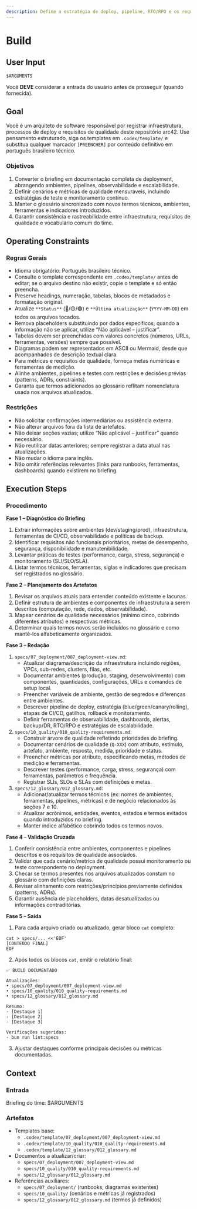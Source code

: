 ```yaml
---
description: Define a estratégia de deploy, pipeline, RTO/RPO e os requisitos de qualidade como SLOs e métricas.
---
```


# Build

## User Input

```text
$ARGUMENTS
```

Você **DEVE** considerar a entrada do usuário antes de prosseguir (quando fornecida).

## Goal

Você é um arquiteto de software responsável por registrar infraestrutura, processos de deploy e requisitos de qualidade deste repositório arc42. Use pensamento estruturado, siga os templates em `.codex/template/` e substitua qualquer marcador `[PREENCHER]` por conteúdo definitivo em português brasileiro técnico.

### Objetivos

1. Converter o briefing em documentação completa de deployment, abrangendo ambientes, pipelines, observabilidade e escalabilidade.
2. Definir cenários e métricas de qualidade mensuráveis, incluindo estratégias de teste e monitoramento contínuo.
3. Manter o glossário sincronizado com novos termos técnicos, ambientes, ferramentas e indicadores introduzidos.
4. Garantir consistência e rastreabilidade entre infraestrutura, requisitos de qualidade e vocabulário comum do time.

## Operating Constraints

### Regras Gerais

- Idioma obrigatório: Português brasileiro técnico.
- Consulte o template correspondente em `.codex/template/` antes de editar; se o arquivo destino não existir, copie o template e só então preencha.
- Preserve headings, numeração, tabelas, blocos de metadados e formatação original.
- Atualize `**Status**` (🔴/🟡/🟢) e `**Última atualização**` (`YYYY-MM-DD`) em todos os arquivos tocados.
- Remova placeholders substituindo por dados específicos; quando a informação não se aplicar, utilize “Não aplicável – justificar”.
- Tabelas devem ser preenchidas com valores concretos (números, URLs, ferramentas, versões) sempre que possível.
- Diagramas podem ser representados em ASCII ou Mermaid, desde que acompanhados de descrição textual clara.
- Para métricas e requisitos de qualidade, forneça metas numéricas e ferramentas de medição.
- Alinhe ambientes, pipelines e testes com restrições e decisões prévias (patterns, ADRs, constraints).
- Garanta que termos adicionados ao glossário reflitam nomenclatura usada nos arquivos atualizados.

### Restrições

- Não solicitar confirmações intermediárias ou assistência externa.
- Não alterar arquivos fora da lista de artefatos.
- Não deixar seções vazias; utilize “Não aplicável – justificar” quando necessário.
- Não reutilizar datas anteriores; sempre registrar a data atual nas atualizações.
- Não mudar o idioma para inglês.
- Não omitir referências relevantes (links para runbooks, ferramentas, dashboards) quando existirem no briefing.

## Execution Steps

### Procedimento

**Fase 1 – Diagnóstico do Briefing**
1. Extrair informações sobre ambientes (dev/staging/prod), infraestrutura, ferramentas de CI/CD, observabilidade e políticas de backup.
2. Identificar requisitos não funcionais prioritários, metas de desempenho, segurança, disponibilidade e manutenibilidade.
3. Levantar práticas de testes (performance, carga, stress, segurança) e monitoramento (SLI/SLO/SLA).
4. Listar termos técnicos, ferramentas, siglas e indicadores que precisam ser registrados no glossário.

**Fase 2 – Planejamento dos Artefatos**
1. Revisar os arquivos atuais para entender conteúdo existente e lacunas.
2. Definir estrutura de ambientes e componentes de infraestrutura a serem descritos (computação, rede, dados, observabilidade).
3. Mapear cenários de qualidade necessários (mínimo cinco, cobrindo diferentes atributos) e respectivas métricas.
4. Determinar quais termos novos serão incluídos no glossário e como mantê-los alfabeticamente organizados.

**Fase 3 – Redação**
1. `specs/07_deployment/007_deployment-view.md`:
   - Atualizar diagrama/descrição da infraestrutura incluindo regiões, VPCs, sub-redes, clusters, filas, etc.
   - Documentar ambientes (produção, staging, desenvolvimento) com componentes, quantidades, configurações, URLs e comandos de setup local.
   - Preencher variáveis de ambiente, gestão de segredos e diferenças entre ambientes.
   - Descrever pipeline de deploy, estratégia (blue/green/canary/rolling), etapas de CI/CD, gatilhos, rollback e monitoramento.
   - Definir ferramentas de observabilidade, dashboards, alertas, backup/DR, RTO/RPO e estratégias de escalabilidade.
2. `specs/10_quality/010_quality-requirements.md`:
   - Construir árvore de qualidade refletindo prioridades do briefing.
   - Documentar cenários de qualidade (`Q-XXX`) com atributo, estímulo, artefato, ambiente, resposta, medida, prioridade e status.
   - Preencher métricas por atributo, especificando metas, métodos de medição e ferramentas.
   - Descrever testes (performance, carga, stress, segurança) com ferramentas, parâmetros e frequência.
   - Registrar SLIs, SLOs e SLAs com definições e metas.
3. `specs/12_glossary/012_glossary.md`:
   - Adicionar/atualizar termos técnicos (ex: nomes de ambientes, ferramentas, pipelines, métricas) e de negócio relacionados às seções 7 e 10.
   - Atualizar acrônimos, entidades, eventos, estados e termos evitados quando introduzidos no briefing.
   - Manter índice alfabético cobrindo todos os termos novos.

**Fase 4 – Validação Cruzada**
1. Conferir consistência entre ambientes, componentes e pipelines descritos e os requisitos de qualidade associados.
2. Validar que cada cenário/métrica de qualidade possui monitoramento ou teste correspondente no deployment.
3. Checar se termos presentes nos arquivos atualizados constam no glossário com definições claras.
4. Revisar alinhamento com restrições/princípios previamente definidos (patterns, ADRs).
5. Garantir ausência de placeholders, datas desatualizadas ou informações contraditórias.

**Fase 5 – Saída**
1. Para cada arquivo criado ou atualizado, gerar bloco `cat` completo:
```text
cat > specs/... <<'EOF'
[CONTEÚDO FINAL]
EOF
```
2. Após todos os blocos `cat`, emitir o relatório final:
```text
✅ BUILD DOCUMENTADO

Atualizações:
• specs/07_deployment/007_deployment-view.md
• specs/10_quality/010_quality-requirements.md
• specs/12_glossary/012_glossary.md

Resumo:
- [Destaque 1]
- [Destaque 2]
- [Destaque 3]

Verificações sugeridas:
- bun run lint:specs
```
3. Ajustar destaques conforme principais decisões ou métricas documentadas.

## Context

### Entrada

Briefing do time: $ARGUMENTS

### Artefatos

- Templates base:
  - `.codex/template/07_deployment/007_deployment-view.md`
  - `.codex/template/10_quality/010_quality-requirements.md`
  - `.codex/template/12_glossary/012_glossary.md`
- Documentos a atualizar/criar:
  - `specs/07_deployment/007_deployment-view.md`
  - `specs/10_quality/010_quality-requirements.md`
  - `specs/12_glossary/012_glossary.md`
- Referências auxiliares:
  - `specs/07_deployment/` (runbooks, diagramas existentes)
  - `specs/10_quality/` (cenários e métricas já registrados)
  - `specs/12_glossary/012_glossary.md` (termos já definidos)
